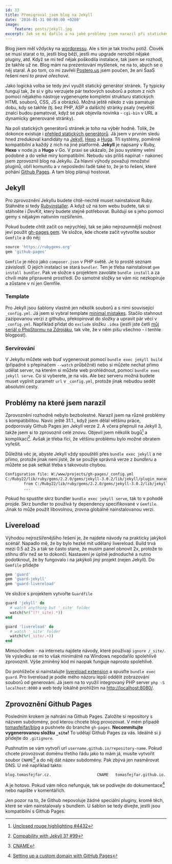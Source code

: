 ```yaml
---
id: 33
title: Přemigroval jsem blog na Jekyll
date: '2016-01-31 00:00:00 +0200'
image:
    feature: posts/jekyll.jpg
excerpt: Jak se mi dařilo a na jaké problémy jsem narazil při statickém generování tohoto blogu v Jekyllu? Dozvíte se to uvnitř! 
---
```


Blog jsem měl vždycky na [wordpressu](http://www.wordpress.org). Ale s tím je tak trochu potíž. Člověk se musí starat o to, jestli blog běží, jestli mu upgrade nerozbil nějaké pluginy, atd. Když se mi teď nějak poškodila instalace, tak jsem se rozhodl, že takhle už ne. Blog mám na prezentování myšlenek, ne na to, abych se o něj staral. A po tom, co mi zavřeli [Postero.us](http://www.posterous.com/) jsem poučen, že ani SaaS řešení není *to pravé ořechové*.  

Jako logická volba se tedy jeví využít statický generátor stránek. Ty typicky fungují tak, že si v gitu verzujete pár textových souborů a potom z nich pomocí nějakého nástroje vygenerujete kompletní strukturu statických HTML souborů, CSS, JS a obrázků. Možná ještě někdo z vás pamatuje dobu, kdy se takhle (tj. bez PHP, ASP a dalších) stránky psaly (největší znalci budou pamatovat, když se pak objevila novinka - `cgi-bin` v URL a dynamicky generované stránky).  

Na poli statických generátorů stránek je toho na výběr hodně. Tolik, že dokonce existuje i [přehled statických generátorů](https://www.staticgen.com/). Já jsem v prvním sledu hned zredukoval kandidáty na [Jekyll](https://jekyllrb.com/), [Hexo](https://hexo.io/) a [Huga](http://gohugo.io/). Tři systémy, poměrně kompatibilní a každý z nich na jiné platformě. **Jekyll** je napsaný v Ruby, **Hexo** v node.js a **Hugo** v Go. V praxi se ukázalo, že jsou systémy velmi podobné a do velké míry kompatibilní. Nebudu vás příliš napínat - nakonec jsem zprovoznil blog na Jekyllu. Za hlavní výhody považuji množství pluginů, obří komunitu a v neposlední řadě také to, že je to řešení, které pohání [Github Pages](https://pages.github.com/). A tam blog plánuji hostovat. 
 
## Jekyll

Pro zprovoznění Jekyllu budete chtě-nechtě muset nainstalovat Ruby. Stáhněte si tedy [Rubyinstaller](http://rubyinstaller.org/). A když už na tom webu budete, tak si stáhněte i *DevKit*, který budete stejně potřebovat. Buildují se s jeho pomocí gemy s nějakým nativním rozšířením.  

Pokud budete chtít začít co nejrychleji, tak se jako nejrozumnější možnost jeví použít [gh-pages gem](https://rubygems.org/gems/github-pages/). Ve složce, kde chcete začít vytvoříte soubor `Gemfile` a do něj:

```ruby
source 'https://rubygems.org'
gem 'github-pages'
```

`Gemfile` je něco jako `composer.json` v PHP světě. Je to prostě seznam závislostí. O jejich instalací se stará `bundler`. Ten je třeba nainstalovat `gem install bundler`. Pak ve složce s projektem zavoláte `bundle install` a za chvíli máte připravené prostředí. Do samotné složky se vám nic nezkopíruje a zůstane v ní jen Gemfile. 

### Template

Pro Jekyll jsou šablony vlastně jen několik souborů a s nimi související `_config.yml`. Já jsem si vybral template [minimal mistakes](http://mmistakes.github.io/minimal-mistakes/). Stačilo stahnout zazipovanou verzi z githubu, překopírovat do složky a upravit pár věcí v `_config.yml`. Například přidat do `exclude` složku `.idea` (jestli jste četli [můj seriál o PhpStormu na Zdrojáku](https://www.zdrojak.cz/?s=Jak+b%C3%BDt+produktivn%C3%AD+v+PHPStormu&submit=Hledat), tak víte, že v něm píšu všechno - i tenhle blogpost).
  
### Servírování
 
V Jekyllu můžete web buď vygenerovat pomocí `bundle exec jekyll build` (případně s přepínačem `--watch` průběžně) nebo si můžete nechat přímo udělat server, na kterém si můžete web prohlédnout, pomocí `bundle exec jekyll serve`. Co si vyberete, je na vás. Ale bez serveru možná budete muset vyplnit parametr `url` v `_config.yml`, protože jinak nebudou sedět absolutní cesty. 

## Problémy na které jsem narazil

Zprovoznění rozhodně nebylo bezbolestné. Narazil jsem na různé problémy s kompatibilitou. Navíc ještě 31.1., když jsem dělal většinu práce, podporovaly Github Pages jen Jekyll verze 2. A včera přepnuli na Jekyll 3, takže jsem si to zprovoznil celé znovu. Objevil jsem několik bugů[^1] a komplikací[^2]. Avšak je třeba říci, že většinu problému bylo možné obratem vyřešit. 

Důležitá věc je, abyste Jekyll vždy spouštěli přes `bundle exec jekyll` a ne přímo, protože jinak není jisté, že se použije správná verze z *bundleru* a můžete se pak setkat třeba s takovouto chybou.  

```bash
Configuration file: W:/www/projects/gh-pages/_config.yml
C:/Ruby22/lib/ruby/gems/2.2.0/gems/jekyll-3.0.2/lib/jekyll/plugin_manager.rb:30:in 'require': cannot load such file -- jekyll-sitemap (LoadError)
        from C:/Ruby22/lib/ruby/gems/2.2.0/gems/jekyll-3.0.2/lib/jekyll/plugin_manager.rb:30:in 'block in require_gems'
        ...
```

Pokud ho spustíte skrz bundler `bundle exec jekyll serve`, tak to v pohodě projde. Skrz bundler to používá ty dependency specifikované v `Gemfile`. Jinak to může použít libovolnou, zrovna globálně nainstalovanou verzi.  

## Livereload

Výhodou nejrozšířenějšího řešení je, že najdete návody na prakticky jakýkoli scénář. Napadlo mě, že by bylo hezké mít udělaný livereload. Build trvá mezi 0.5 až 2s a tak se často stane, že musím panel obnovit 2x, protože to stihnu dřív než se to dokončí. Nastavení je úplně jednoduché a nutno podotknout, že by fungovalo i na jakýkoli jiný projekt (nejen Jekyll). Do `Gemfile` přidejte

```ruby
gem 'guard'
gem 'guard-jekyll'
gem 'guard-livereload'
```

Ve složce s projektem vytvořte `Guardfile`

```ruby
guard 'jekyll' do
  # watch anything but '_site' folder
  watch(%r(^(?!_site).*))
end

guard 'livereload' do
  # watch '_site' folder
  watch(%r(_site/.+))
end
```
  
Mimochodem - na internetu najdete návody, které používají `ignore /_site/`. Ve výsledku se mi to však minimálně na Windows nepodařilo spolehlivě zprovoznit. Výše zmíněný kód mi naopak funguje naprosto spolehlivě.

Do prohlížeče si nainstalujte [livereload extension](http://livereload.com/extensions/) a spusťte `bundle exec guard`. Pro livereload je podle mého názoru lepší oddělit zobrazování souborů od generování. Já jsem na to využil integrovaný PHP server `php -S localhost:8080` a web tedy lokálně prohlížím na [http://localhost:8080/](http://localhost:8080/).
  
## Zprovoznění Github Pages
  
Posledním krokem je nahrání na Github Pages. Založíte si repository s názvem subdomény, pod kterou chcete blog provozovat. V mém případě [tomasfejfar/blog](https://github.com/tomasfejfar/blog) a pushnete do branche `gh-pages`. **Necommitujte vygenerovanou složku `_site`!** To udělají Github Pages za vás. Ideálně si ji přidejte do `.gitignore`. 

Pushnutím se vám vytvoří url `username.github.io/repository-name`. Pokud chcete provozovat doménu třetího řádu jako to mám já, musíte vytvořit soubor `CNAME`[^4] a do něj dát název subdomény. Pak zbývá jen nasměrovat DNS. U mě například takto: 

```
blog.tomasfejfar.cz.                    CNAME	tomasfejfar.github.io.
```

A je hotovo. Pokud vám něco nefunguje, tak se podívejte do dokumentace[^3] nebo napište v komentářích. 

Jen pozor na to, že Github nepovoluje žádné speciální pluginy, kromě těch, které se vám nainstalovaly s bundlem. U šablon se tedy dívejte, jestli jsou kompatibilní s Github Pages. 

[^1]: [Unclosed rouge highlighting #4432](https://github.com/jekyll/jekyll/issues/4432)
[^2]: [Compability with Jekyll 3? #99](https://github.com/poole/poole/issues/99)
[^3]: [Setting up a custom domain with GitHub Pages](https://help.github.com/articles/setting-up-a-custom-domain-with-github-pages/)
[^4]: [CNAME](https://github.com/tomasfejfar/blog/blob/gh-pages/CNAME)
